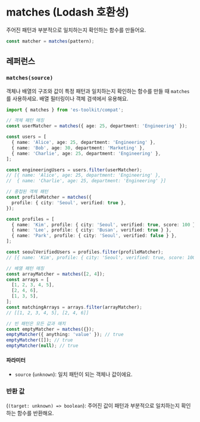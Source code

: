 # matches (Lodash 호환성)

주어진 패턴과 부분적으로 일치하는지 확인하는 함수를 만들어요.

```typescript
const matcher = matches(pattern);
```

## 레퍼런스

### `matches(source)`

객체나 배열의 구조와 값이 특정 패턴과 일치하는지 확인하는 함수를 만들 때 `matches`를 사용하세요. 배열 필터링이나 객체 검색에서 유용해요.

```typescript
import { matches } from 'es-toolkit/compat';

// 객체 패턴 매칭
const userMatcher = matches({ age: 25, department: 'Engineering' });

const users = [
  { name: 'Alice', age: 25, department: 'Engineering' },
  { name: 'Bob', age: 30, department: 'Marketing' },
  { name: 'Charlie', age: 25, department: 'Engineering' },
];

const engineeringUsers = users.filter(userMatcher);
// [{ name: 'Alice', age: 25, department: 'Engineering' },
//  { name: 'Charlie', age: 25, department: 'Engineering' }]

// 중첩된 객체 패턴
const profileMatcher = matches({
  profile: { city: 'Seoul', verified: true },
});

const profiles = [
  { name: 'Kim', profile: { city: 'Seoul', verified: true, score: 100 } },
  { name: 'Lee', profile: { city: 'Busan', verified: true } },
  { name: 'Park', profile: { city: 'Seoul', verified: false } },
];

const seoulVerifiedUsers = profiles.filter(profileMatcher);
// [{ name: 'Kim', profile: { city: 'Seoul', verified: true, score: 100 } }]

// 배열 패턴 매칭
const arrayMatcher = matches([2, 4]);
const arrays = [
  [1, 2, 3, 4, 5],
  [2, 4, 6],
  [1, 3, 5],
];
const matchingArrays = arrays.filter(arrayMatcher);
// [[1, 2, 3, 4, 5], [2, 4, 6]]

// 빈 패턴은 모든 값과 매치
const emptyMatcher = matches({});
emptyMatcher({ anything: 'value' }); // true
emptyMatcher([]); // true
emptyMatcher(null); // true
```

#### 파라미터

- `source` (`unknown`): 일치 패턴이 되는 객체나 값이에요.

### 반환 값

(`(target: unknown) => boolean`): 주어진 값이 패턴과 부분적으로 일치하는지 확인하는 함수를 반환해요.
